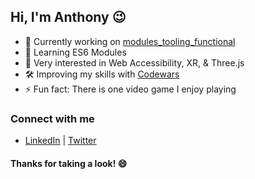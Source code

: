 ## Hi, I'm Anthony 😉

- 🔬 Currently working on [modules_tooling_functional][currentProject]
- 🌱 Learning ES6 Modules
- 🔭 Very interested in Web Accessibility, XR, & Three.js
- 🛠️ Improving my skills with [Codewars][codewars]
- ⚡ Fun fact: There is one video game I enjoy playing

### Connect with me
- [LinkedIn][linkedin] | [Twitter][twitter]

#### Thanks for taking a look! 😄


[currentProject]: https://github.com/anthonychavis/modules_tooling_functional
[codewars]: https://www.codewars.com/users/gitanthony
[linkedin]: https://www.linkedin.com/in/anthony-chavis/
[twitter]: https://twitter.com/gitanthony1

<!--


**anthonychavis/anthonychavis** is a ✨ _special_ ✨ repository because its `README.md` (this file) appears on your GitHub profile.

Here are some ideas to get you started:

- 🔭 I’m currently working on ...
- 🌱 I’m currently learning ...
- 👯 I’m looking to collaborate on ...
- 🤔 I’m looking for help with ...
- 💬 Ask me about ...
- 📫 How to reach me: ...
- 😄 Pronouns: ...
- ⚡ Fun fact: ...
-->

